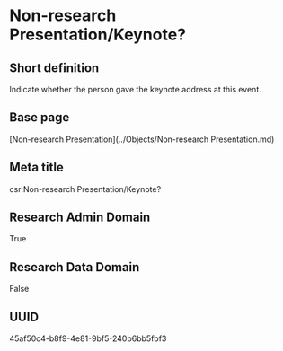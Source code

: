# Non-research Presentation/Keynote?
## Short definition
Indicate whether the person gave the keynote address at this event.
## Base page
[Non-research Presentation](../Objects/Non-research Presentation.md)
## Meta title
csr:Non-research Presentation/Keynote?
## Research Admin Domain
True
## Research Data Domain
False
## UUID
45af50c4-b8f9-4e81-9bf5-240b6bb5fbf3
